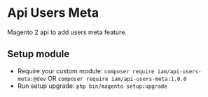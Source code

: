 # Api Users Meta

Magento 2 api to add users meta feature.

## Setup module

- Require your custom module: `composer require iam/api-users-meta:@dev` OR `composer require iam/api-users-meta:1.0.0`
- Run setup upgrade: `php bin/magento setup:upgrade`
